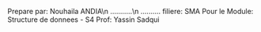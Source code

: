 Prepare par: Nouhaila ANDIA\n
            ...........\n
            ..........
filiere: SMA
Pour le Module: Structure de donnees - S4
Prof: Yassin Sadqui
